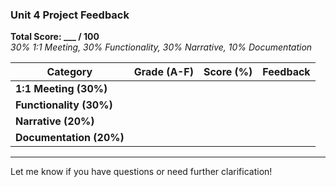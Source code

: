 ### **Unit 4 Project Feedback**  
**Total Score: ___ / 100**  
*30% 1:1 Meeting, 30% Functionality, 30% Narrative, 10% Documentation*  

| **Category**           | **Grade (A-F)** | **Score (%)** | **Feedback** |
|------------------------|----------------|--------------|-------------|
| **1:1 Meeting (30%)**  |                |              |             |
| **Functionality (30%)** |                |              |             |
| **Narrative (20%)**    |                |              |             |
| **Documentation (20%)** |                |              |             |

---

Let me know if you have questions or need further clarification!

